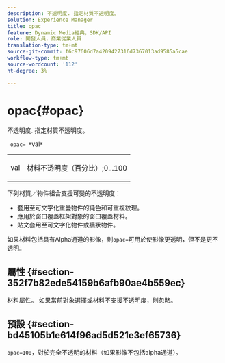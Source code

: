 ```yaml
---
description: 不透明度. 指定材質不透明度。
solution: Experience Manager
title: opac
feature: Dynamic Media經典，SDK/API
role: 開發人員，商業從業人員
translation-type: tm+mt
source-git-commit: f6c97606d7a4209427316d7367013ad9585a5cae
workflow-type: tm+mt
source-wordcount: '112'
ht-degree: 3%

---
```



# opac{#opac}

不透明度. 指定材質不透明度。

` opac= *`val`*`

<table id="simpletable_6AB8CD75F526469FBC9FEAE049792EF2"> 
 <tr class="strow"> 
  <td class="stentry"> <p> <span class="varname"> val  </span> </p> </td> 
  <td class="stentry"> <p>材料不透明度（百分比）;0...100 </p> </td> 
 </tr> 
</table>

下列材質／物件組合支援可變的不透明度：

* 套用至可文字化重疊物件的純色和可重複紋理。
* 應用於窗口覆蓋框架對象的窗口覆蓋材料。
* 貼文套用至可文字化物件或牆狀物件。

如果材料包括具有Alpha通道的影像，則`opac=`可用於使影像更透明，但不是更不透明。

## 屬性 {#section-352f7b82ede54159b6afb90ae4b559ec}

材料屬性。 如果當前對象選擇或材料不支援不透明度，則忽略。

## 預設 {#section-bd45105b1e614f96ad5d521e3ef65736}

`opac=100`，對於完全不透明的材料（如果影像不包括alpha通道）。
